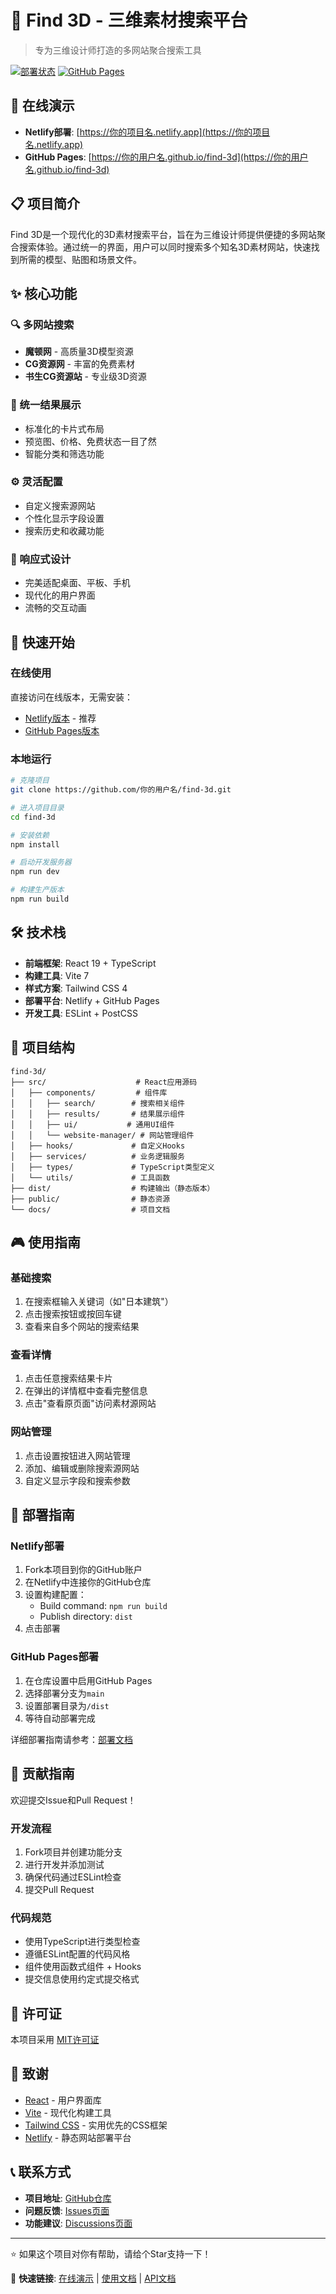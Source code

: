 # 🎨 Find 3D - 三维素材搜索平台

> 专为三维设计师打造的多网站聚合搜索工具

[![部署状态](https://api.netlify.com/api/v1/badges/你的-netlify-id/deploy-status)](https://app.netlify.com/sites/你的项目名/deploys)
[![GitHub Pages](https://img.shields.io/badge/GitHub%20Pages-部署中-blue)](https://你的用户名.github.io/find-3d/)

## 🌟 在线演示

- **Netlify部署**: [https://你的项目名.netlify.app](https://你的项目名.netlify.app)
- **GitHub Pages**: [https://你的用户名.github.io/find-3d](https://你的用户名.github.io/find-3d)

## 📋 项目简介

Find 3D是一个现代化的3D素材搜索平台，旨在为三维设计师提供便捷的多网站聚合搜索体验。通过统一的界面，用户可以同时搜索多个知名3D素材网站，快速找到所需的模型、贴图和场景文件。

## ✨ 核心功能

### 🔍 多网站搜索
- **魔顿网** - 高质量3D模型资源
- **CG资源网** - 丰富的免费素材
- **书生CG资源站** - 专业级3D资源

### 🎯 统一结果展示
- 标准化的卡片式布局
- 预览图、价格、免费状态一目了然
- 智能分类和筛选功能

### ⚙️ 灵活配置
- 自定义搜索源网站
- 个性化显示字段设置
- 搜索历史和收藏功能

### 📱 响应式设计
- 完美适配桌面、平板、手机
- 现代化的用户界面
- 流畅的交互动画

## 🚀 快速开始

### 在线使用
直接访问在线版本，无需安装：
- [Netlify版本](https://你的项目名.netlify.app) - 推荐
- [GitHub Pages版本](https://你的用户名.github.io/find-3d)

### 本地运行

```bash
# 克隆项目
git clone https://github.com/你的用户名/find-3d.git

# 进入项目目录
cd find-3d

# 安装依赖
npm install

# 启动开发服务器
npm run dev

# 构建生产版本
npm run build
```

## 🛠️ 技术栈

- **前端框架**: React 19 + TypeScript
- **构建工具**: Vite 7
- **样式方案**: Tailwind CSS 4
- **部署平台**: Netlify + GitHub Pages
- **开发工具**: ESLint + PostCSS

## 📁 项目结构

```
find-3d/
├── src/                    # React应用源码
│   ├── components/         # 组件库
│   │   ├── search/        # 搜索相关组件
│   │   ├── results/       # 结果展示组件
│   │   ├── ui/           # 通用UI组件
│   │   └── website-manager/ # 网站管理组件
│   ├── hooks/             # 自定义Hooks
│   ├── services/          # 业务逻辑服务
│   ├── types/             # TypeScript类型定义
│   └── utils/             # 工具函数
├── dist/                  # 构建输出（静态版本）
├── public/                # 静态资源
└── docs/                  # 项目文档
```

## 🎮 使用指南

### 基础搜索
1. 在搜索框输入关键词（如"日本建筑"）
2. 点击搜索按钮或按回车键
3. 查看来自多个网站的搜索结果

### 查看详情
1. 点击任意搜索结果卡片
2. 在弹出的详情框中查看完整信息
3. 点击"查看原页面"访问素材源网站

### 网站管理
1. 点击设置按钮进入网站管理
2. 添加、编辑或删除搜索源网站
3. 自定义显示字段和搜索参数

## 🔧 部署指南

### Netlify部署
1. Fork本项目到你的GitHub账户
2. 在Netlify中连接你的GitHub仓库
3. 设置构建配置：
   - Build command: `npm run build`
   - Publish directory: `dist`
4. 点击部署

### GitHub Pages部署
1. 在仓库设置中启用GitHub Pages
2. 选择部署分支为`main`
3. 设置部署目录为`/dist`
4. 等待自动部署完成

详细部署指南请参考：[部署文档](./DEPLOYMENT_GUIDE.md)

## 🤝 贡献指南

欢迎提交Issue和Pull Request！

### 开发流程
1. Fork项目并创建功能分支
2. 进行开发并添加测试
3. 确保代码通过ESLint检查
4. 提交Pull Request

### 代码规范
- 使用TypeScript进行类型检查
- 遵循ESLint配置的代码风格
- 组件使用函数式组件 + Hooks
- 提交信息使用约定式提交格式

## 📄 许可证

本项目采用 [MIT许可证](./LICENSE)

## 🙏 致谢

- [React](https://reactjs.org/) - 用户界面库
- [Vite](https://vitejs.dev/) - 现代化构建工具
- [Tailwind CSS](https://tailwindcss.com/) - 实用优先的CSS框架
- [Netlify](https://netlify.com/) - 静态网站部署平台

## 📞 联系方式

- **项目地址**: [GitHub仓库](https://github.com/你的用户名/find-3d)
- **问题反馈**: [Issues页面](https://github.com/你的用户名/find-3d/issues)
- **功能建议**: [Discussions页面](https://github.com/你的用户名/find-3d/discussions)

---

⭐ 如果这个项目对你有帮助，请给个Star支持一下！

🔗 **快速链接**: [在线演示](https://你的项目名.netlify.app) | [使用文档](./docs/) | [API文档](./docs/api.md)